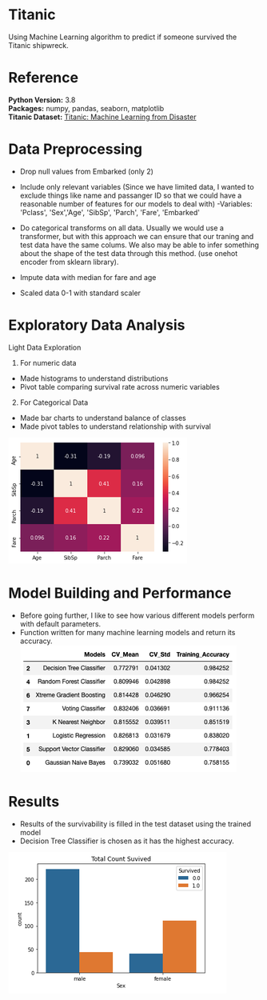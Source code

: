 # Titanic
Using Machine Learning algorithm to predict if someone survived the Titanic shipwreck. 

# Reference

**Python Version:** 3.8</br>
**Packages:** numpy, pandas, seaborn, matplotlib</br>
**Titanic Dataset:** [Titanic: Machine Learning from Disaster](https://www.kaggle.com/azeembootwala/titanic?select=test_data.csv)</br>


# Data Preprocessing

- Drop null values from Embarked (only 2)

- Include only relevant variables (Since we have limited data, I wanted to exclude things like name and passanger ID so that we could have a reasonable number of features for our models to deal with)
  -Variables: 'Pclass', 'Sex','Age', 'SibSp', 'Parch', 'Fare', 'Embarked'

- Do categorical transforms on all data. Usually we would use a transformer, but with this approach we can ensure that our traning and test data have the same colums. We also may be able to infer something about the shape of the test data through this method. (use onehot encoder from sklearn library).

- Impute data with median for fare and age 

- Scaled data 0-1 with standard scaler


# Exploratory Data Analysis

Light Data Exploration

1) For numeric data
  - Made histograms to understand distributions
  - Pivot table comparing survival rate across numeric variables


2) For Categorical Data
  - Made bar charts to understand balance of classes
  - Made pivot tables to understand relationship with survival

![](https://github.com/roywong96/Titanic/blob/main/images/corrplot.png)


# Model Building and Performance

- Before going further, I like to see how various different models perform with default parameters. 
- Function written for many machine learning models and return its accuracy.
![](https://github.com/roywong96/Titanic/blob/main/Data/TitanicAcc.png)

# Results

- Results of the survivability is filled in the test dataset using the trained model 
- Decision Tree Classifier is chosen as it has the highest accuracy.

![](https://github.com/roywong96/Titanic/blob/main/images/Survival.png)

